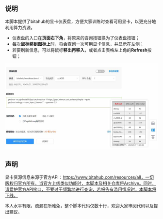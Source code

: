 ## 说明

本脚本提供了bitahub的显卡仪表盘，方便大家训练时查看可用显卡，以更充分地利用算力资源。

- 仪表盘的入口在**页面右下角**，将原来的咨询按钮换为了仪表盘按钮；
- 每次**鼠标移到图标上**时，将会查询一次可用显卡信息，并显示在左侧；
- 若要刷新信息，可以将鼠标**移出再移入**，或者点击表格左上角的**Refresh**按钮；

![](https://github.com/liaoyinuo/bitahub-gpu-dashboard/raw/main/fig.jpg#pic_center)





## 声明

显卡资源信息来源于官方API：https://www.bitahub.com/resources/all，一切版权归官方所有。当官方上线类似功能时，本脚本及相关仓库将Archive。同时，请爱护官方API接口，不要过于频繁地进行查询，若报告有滥用情况时，本脚本将下线。

本人水平有限，疏漏在所难免，整个脚本代码仅数十行，欢迎大家审阅代码以及提出建议。
